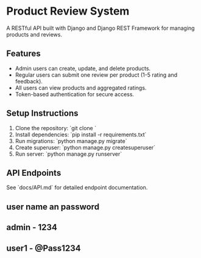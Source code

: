 # Product Review System

A RESTful API built with Django and Django REST Framework for managing products and reviews.

## Features
- Admin users can create, update, and delete products.
- Regular users can submit one review per product (1-5 rating and feedback).
- All users can view products and aggregated ratings.
- Token-based authentication for secure access.

## Setup Instructions
1. Clone the repository: \`git clone <your-repo-url>\`
2. Install dependencies: \`pip install -r requirements.txt\`
3. Run migrations: \`python manage.py migrate\`
4. Create superuser: \`python manage.py createsuperuser\`
5. Run server: \`python manage.py runserver\`

## API Endpoints
See \`docs/API.md\` for detailed endpoint documentation.

## user name an password
## admin - 1234
## user1 - @Pass1234